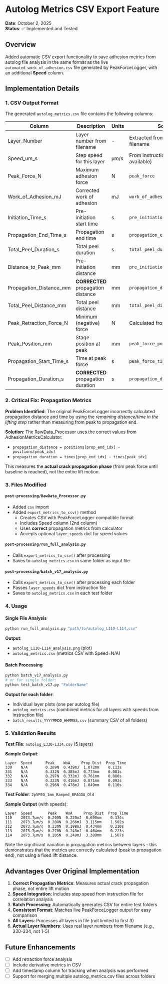# Autolog Metrics CSV Export Feature

**Date**: October 2, 2025  
**Status**: ✅ Implemented and Tested

## Overview

Added automatic CSV export functionality to save adhesion metrics from autolog file analysis in the same format as the live `automated_work_of_adhesion.csv` file generated by PeakForceLogger, with an additional **Speed** column.

## Implementation Details

### 1. CSV Output Format

The generated `autolog_metrics.csv` file contains the following columns:

| Column | Description | Units | Source |
|--------|-------------|-------|--------|
| Layer_Number | Layer number from filename | - | Extracted from autolog filename |
| Speed_um_s | Step speed for this layer | µm/s | From instruction file (if available) |
| Peak_Force_N | Maximum adhesion force | N | `peak_force` |
| Work_of_Adhesion_mJ | Corrected work of adhesion | mJ | `work_of_adhesion_corrected_mJ` |
| Initiation_Time_s | Pre-initiation start time | s | `pre_initiation_time` |
| Propagation_End_Time_s | Propagation end time | s | `propagation_end_time` |
| Total_Peel_Duration_s | Total peel duration | s | `total_peel_duration` |
| Distance_to_Peak_mm | Pre-initiation distance | mm | `pre_initiation_distance` |
| Propagation_Distance_mm | **CORRECTED** propagation distance | mm | `propagation_distance` |
| Total_Peel_Distance_mm | Total peel distance | mm | `total_peel_distance` |
| Peak_Retraction_Force_N | Minimum (negative) force | N | Calculated from raw data |
| Peak_Position_mm | Stage position at peak | mm | `peak_force_position` |
| Propagation_Start_Time_s | Time at peak force | s | `peak_force_time` |
| Propagation_Duration_s | **CORRECTED** propagation duration | s | `propagation_duration` |

### 2. Critical Fix: Propagation Metrics

**Problem Identified**: The original PeakForceLogger incorrectly calculated propagation distance and time by using the *remaining distance/time in the lifting step* rather than measuring from peak to propagation end.

**Solution**: The RawData_Processor uses the correct values from AdhesionMetricsCalculator:
- `propagation_distance = positions[prop_end_idx] - positions[peak_idx]`
- `propagation_duration = times[prop_end_idx] - times[peak_idx]`

This measures the **actual crack propagation phase** (from peak force until baseline is reached), not the entire lift motion.

### 3. Files Modified

#### `post-processing/RawData_Processor.py`
- Added `csv` import
- Added `export_metrics_to_csv()` method
  - Creates CSV with PeakForceLogger-compatible format
  - Includes Speed column (2nd column)
  - Uses **correct** propagation metrics from calculator
  - Accepts optional `layer_speeds` dict for speed values

#### `post-processing/run_full_analysis.py`
- Calls `export_metrics_to_csv()` after processing
- Saves to `autolog_metrics.csv` in same folder as input file

#### `post-processing/batch_v17_analysis.py`
- Calls `export_metrics_to_csv()` after processing each folder
- Passes `layer_speeds` dict from instruction file
- Saves to `autolog_metrics.csv` in each test folder

### 4. Usage

#### Single File Analysis
```bash
python run_full_analysis.py "path/to/autolog_L110-L114.csv"
```
**Output**:
- `autolog_L110-L114_analysis.png` (plot)
- `autolog_metrics.csv` (metrics CSV with Speed=N/A)

#### Batch Processing
```bash
python batch_v17_analysis.py
# or for single folder:
python test_batch_v17.py "FolderName"
```
**Output for each folder**:
- Individual layer plots (one per autolog file)
- `autolog_metrics.csv` (combined metrics for all layers with speeds from instruction file)
- `batch_results_YYYYMMDD_HHMMSS.csv` (summary CSV of all folders)

### 5. Validation Results

**Test File**: `autolog_L330-L334.csv` (5 layers)

**Sample Output**:
```
Layer  Speed      Peak    WoA     Prop_Dist  Prop_Time
330    N/A        0.289N  0.439mJ  1.072mm    0.113s
331    N/A        0.332N  0.385mJ  0.773mm    0.081s
332    N/A        0.297N  0.332mJ  0.761mm    0.080s
333    N/A        0.323N  0.416mJ  0.871mm    0.092s
334    N/A        0.296N  0.478mJ  1.049mm    0.110s
```

**Test Folder**: `2p5PEO_1mm_Ramped_BPAGDA_Old`

**Sample Output** (with speeds):
```
Layer  Speed       Peak    WoA     Prop_Dist  Prop_Time
110    2073.7µm/s  0.200N  0.220mJ  0.690mm    0.334s
111    2073.7µm/s  0.208N  0.266mJ  3.115mm    1.502s
112    2073.7µm/s  0.230N  0.198mJ  0.434mm    0.210s
113    2073.7µm/s  0.270N  0.248mJ  0.464mm    0.223s
114    2073.7µm/s  0.205N  0.249mJ  3.380mm    1.507s
```

Note the significant variation in propagation metrics between layers - this demonstrates that the metrics are correctly calculated (peak to propagation end), not using a fixed lift distance.

## Advantages Over Original Implementation

1. **Correct Propagation Metrics**: Measures actual crack propagation phase, not entire lift motion
2. **Speed Integration**: Includes step speed from instruction file for correlation analysis
3. **Batch Processing**: Automatically generates CSV for entire test folders
4. **Consistent Format**: Matches live PeakForceLogger output for easy comparison
5. **All Layers**: Processes all layers in file (not limited to first 3)
6. **Actual Layer Numbers**: Uses real layer numbers from filename (e.g., 330-334, not 1-5)

## Future Enhancements

- [ ] Add retraction force analysis
- [ ] Include derivative metrics in CSV
- [ ] Add timestamp column for tracking when analysis was performed
- [ ] Support for merging multiple autolog_metrics.csv files across folders

